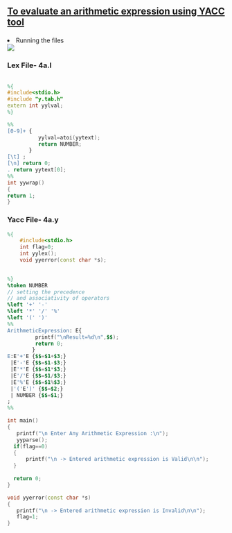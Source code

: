 <h2>
  
  [ To evaluate an arithmetic expression using YACC tool ](/Assignment%2004/4a)
  
</h2>


<div class="img">
  <li>Running the files </li>
  <img src="https://user-images.githubusercontent.com/99306046/155846106-52e329b0-360d-40c6-88c5-bfbc4acad865.png"  "/>


</div>

<h3> Lex File- 4a.l</h3>

```lex
                                                                                                                     
%{
#include<stdio.h>
#include "y.tab.h"
extern int yylval;
%}

%%
[0-9]+ {
          yylval=atoi(yytext);
          return NUMBER;
       }
[\t] ;
[\n] return 0;
. return yytext[0];
%%
int yywrap()
{
return 1;
}
```

<h3> Yacc File- 4a.y</h3>

```yacc
%{
    #include<stdio.h>
    int flag=0;
    int yylex();
    void yyerror(const char *s);

   
%}
%token NUMBER
// setting the precedence
// and associativity of operators
%left '+' '-'
%left '*' '/' '%'
%left '(' ')'
%%
ArithmeticExpression: E{
         printf("\nResult=%d\n",$$);
         return 0;
        }
E:E'+'E {$$=$1+$3;}
 |E'-'E {$$=$1-$3;}
 |E'*'E {$$=$1*$3;}
 |E'/'E {$$=$1/$3;}
 |E'%'E {$$=$1%$3;}
 |'('E')' {$$=$2;}
 | NUMBER {$$=$1;}
;
%%

int main()
{
   printf("\n Enter Any Arithmetic Expression :\n");
   yyparse();
  if(flag==0)
  {
      printf("\n -> Entered arithmetic expression is Valid\n\n");
  }
   
  return 0;
}

void yyerror(const char *s)
{
   printf("\n -> Entered arithmetic expression is Invalid\n\n");
   flag=1;
}

  ```





